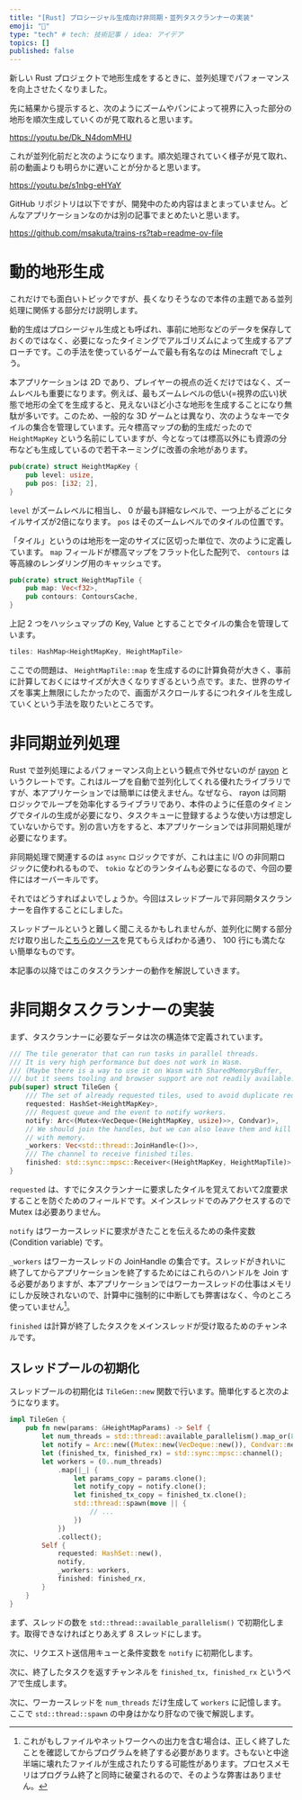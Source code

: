 ```yaml
---
title: "[Rust] プロシージャル生成向け非同期・並列タスクランナーの実装"
emoji: "📘"
type: "tech" # tech: 技術記事 / idea: アイデア
topics: []
published: false
---
```


新しい Rust プロジェクトで地形生成をするときに、並列処理でパフォーマンスを向上させたくなりました。

先に結果から提示すると、次のようにズームやパンによって視界に入った部分の地形を順次生成していくのが見て取れると思います。

https://youtu.be/Dk_N4domMHU

これが並列化前だと次のようになります。順次処理されていく様子が見て取れ、前の動画よりも明らかに遅いことが分かると思います。

https://youtu.be/s1nbg-eHYaY

GitHub リポジトリは以下ですが、開発中のため内容はまとまっていません。どんなアプリケーションなのかは別の記事でまとめたいと思います。

https://github.com/msakuta/trains-rs?tab=readme-ov-file


# 動的地形生成

これだけでも面白いトピックですが、長くなりそうなので本件の主題である並列処理に関係する部分だけ説明します。

動的生成はプロシージャル生成とも呼ばれ、事前に地形などのデータを保存しておくのではなく、必要になったタイミングでアルゴリズムによって生成するアプローチです。この手法を使っているゲームで最も有名なのは Minecraft でしょう。

本アプリケーションは 2D であり、プレイヤーの視点の近くだけではなく、ズームレベルも重要になります。例えば、最もズームレベルの低い(=視界の広い)状態で地形の全てを生成すると、見えないほど小さな地形を生成することになり無駄が多いです。このため、一般的な 3D ゲームとは異なり、次のようなキーでタイルの集合を管理しています。元々標高マップの動的生成だったので `HeightMapKey` という名前にしていますが、今となっては標高以外にも資源の分布なども生成しているので若干ネーミングに改善の余地があります。

```rust
pub(crate) struct HeightMapKey {
    pub level: usize,
    pub pos: [i32; 2],
}
```

`level` がズームレベルに相当し、 0 が最も詳細なレベルで、一つ上がるごとにタイルサイズが2倍になります。 `pos` はそのズームレベルでのタイルの位置です。

「タイル」というのは地形を一定のサイズに区切った単位で、次のように定義しています。 `map` フィールドが標高マップをフラット化した配列で、 `contours` は等高線のレンダリング用のキャッシュです。

```rust
pub(crate) struct HeightMapTile {
    pub map: Vec<f32>,
    pub contours: ContoursCache,
}
```

上記 2 つをハッシュマップの Key, Value とすることでタイルの集合を管理しています。

```rust
tiles: HashMap<HeightMapKey, HeightMapTile>
```

ここでの問題は、 `HeightMapTile::map` を生成するのに計算負荷が大きく、事前に計算しておくにはサイズが大きくなりすぎるという点です。また、世界のサイズを事実上無限にしたかったので、画面がスクロールするにつれタイルを生成していくという手法を取りたいところです。


# 非同期並列処理

Rust で並列処理によるパフォーマンス向上という観点で外せないのが [rayon](https://docs.rs/rayon/latest/rayon/) というクレートです。これはループを自動で並列化してくれる優れたライブラリですが、本アプリケーションでは簡単には使えません。なぜなら、 rayon は同期ロジックでループを効率化するライブラリであり、本件のように任意のタイミングでタイルの生成が必要になり、タスクキューに登録するような使い方は想定していないからです。別の言い方をすると、本アプリケーションでは非同期処理が必要になります。

非同期処理で関連するのは `async` ロジックですが、これは主に I/O の非同期ロジックに使われるもので、 `tokio` などのランタイムも必要になるので、今回の要件にはオーバーキルです。

それではどうすればよいでしょうか。今回はスレッドプールで非同期タスクランナーを自作することにしました。

スレッドプールというと難しく聞こえるかもしれませんが、並列化に関する部分だけ取り出した[こちらのソース](https://github.com/msakuta/trains-rs/blob/master/src/app/heightmap/parallel_tile_gen.rs)を見てもらえばわかる通り、 100 行にも満たない簡単なものです。

本記事の以降ではこのタスクランナーの動作を解説していきます。


# 非同期タスクランナーの実装

まず、タスクランナーに必要なデータは次の構造体で定義されています。

```rust
/// The tile generator that can run tasks in parallel threads.
/// It is very high performance but does not work in Wasm.
/// (Maybe there is a way to use it on Wasm with SharedMemoryBuffer,
/// but it seems tooling and browser support are not readily available.)
pub(super) struct TileGen {
    /// The set of already requested tiles, used to avoid duplicate requests.
    requested: HashSet<HeightMapKey>,
    /// Request queue and the event to notify workers.
    notify: Arc<(Mutex<VecDeque<(HeightMapKey, usize)>>, Condvar)>,
    // We should join the handles, but we can also leave them and kill the process, since the threads only interact
    // with memory.
    _workers: Vec<std::thread::JoinHandle<()>>,
    /// The channel to receive finished tiles.
    finished: std::sync::mpsc::Receiver<(HeightMapKey, HeightMapTile)>,
}
```

`requested` は、すでにタスクランナーに要求したタイルを覚えておいて2度要求することを防ぐためのフィールドです。メインスレッドでのみアクセスするので Mutex は必要ありません。

`notify` はワーカースレッドに要求がきたことを伝えるための条件変数 (Condition variable) です。

`_workers` はワーカースレッドの JoinHandle の集合です。スレッドがきれいに終了してからアプリケーションを終了するためにはこれらのハンドルを Join する必要がありますが、本アプリケーションではワーカースレッドの仕事はメモリにしか反映されないので、計算中に強制的に中断しても弊害はなく、今のところ使っていません[^1]。

[^1]: これがもしファイルやネットワークへの出力を含む場合は、正しく終了したことを確認してからプログラムを終了する必要があります。さもないと中途半端に壊れたファイルが生成されたりする可能性があります。プロセスメモリはプログラム終了と同時に破棄されるので、そのような弊害はありません。

`finished` は計算が終了したタスクをメインスレッドが受け取るためのチャンネルです。


## スレッドプールの初期化

スレッドプールの初期化は `TileGen::new` 関数で行います。簡単化すると次のようになります。

```rust
impl TileGen {
    pub fn new(params: &HeightMapParams) -> Self {
        let num_threads = std::thread::available_parallelism().map_or(8, |v| v.into());
        let notify = Arc::new((Mutex::new(VecDeque::new()), Condvar::new()));
        let (finished_tx, finished_rx) = std::sync::mpsc::channel();
        let workers = (0..num_threads)
            .map(|_| {
                let params_copy = params.clone();
                let notify_copy = notify.clone();
                let finished_tx_copy = finished_tx.clone();
                std::thread::spawn(move || {
                    // ...
                })
            })
            .collect();
        Self {
            requested: HashSet::new(),
            notify,
            _workers: workers,
            finished: finished_rx,
        }
    }
}
```

まず、スレッドの数を `std::thread::available_parallelism()` で初期化します。取得できなければとりあえず 8 スレッドにします。

次に、リクエスト送信用キューと条件変数を `notify` に初期化します。

次に、終了したタスクを返すチャンネルを `finished_tx, finished_rx` というペアで生成します。

次に、ワーカースレッドを `num_threads` だけ生成して `workers` に記憶します。ここで `std::thread::spawn` の中身はかなり肝なので後で解説します。
